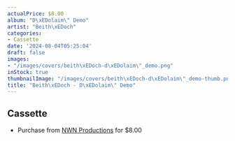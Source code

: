 ```yaml
---
actualPrice: $8.00
album: "D\xEDolaim\" Demo"
artist: "Beith\xEDoch"
categories:
- Cassette
date: '2024-08-04T05:25:04'
draft: false
images:
- "/images/covers/beith\xEDoch-d\xEDolaim\"_demo.png"
inStock: true
thumbnailImage: "/images/covers/beith\xEDoch-d\xEDolaim\"_demo-thumb.png"
title: "Beith\xEDoch - D\xEDolaim\" Demo"
---
```


## Cassette
* Purchase from [NWN Productions](http://shop.nwnprod.com/index.php?route=product/product&path=73&product_id=53119&sort=pd.name&order=ASC) for $8.00
